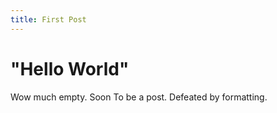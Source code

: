 ```yaml
---
title: First Post
---
```


# "Hello World"

Wow much empty. Soon To be a post. Defeated by formatting.
